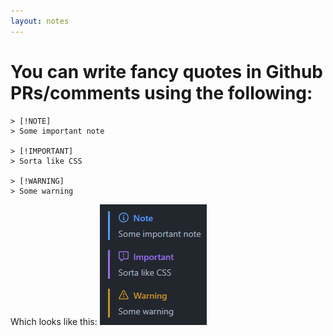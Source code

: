 ```yaml
---
layout: notes
---
```


# You can write fancy quotes in Github PRs/comments using the following:

```
> [!NOTE]
> Some important note

> [!IMPORTANT]
> Sorta like CSS

> [!WARNING]
> Some warning
```

Which looks like this:
![[Pasted-image-20231013163901.png]](./Pasted-image-20231013163901.png)